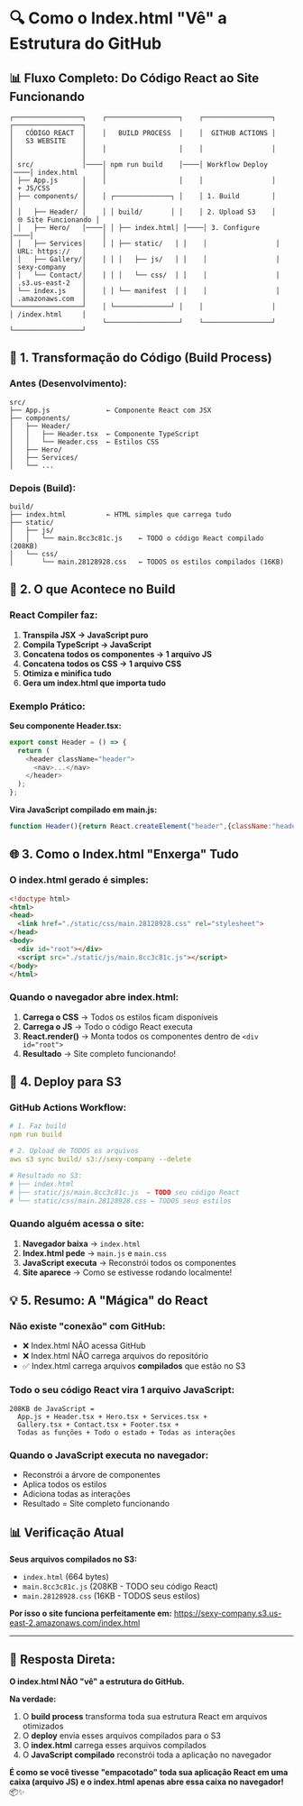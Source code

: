 # 🔍 Como o Index.html "Vê" a Estrutura do GitHub

## 📊 Fluxo Completo: Do Código React ao Site Funcionando

```
┌─────────────────┐    ┌──────────────────┐    ┌─────────────────┐    ┌─────────────────┐
│   CÓDIGO REACT  │    │   BUILD PROCESS  │    │  GITHUB ACTIONS │    │   S3 WEBSITE    │
│                 │    │                  │    │                 │    │                 │
│ src/            │────│ npm run build    │────│ Workflow Deploy │────│ index.html      │
│ ├── App.js      │    │                  │    │                 │    │ + JS/CSS        │
│ ├── components/ │    │ ┌──────────────┐ │    │ 1. Build        │    │                 │
│ │   ├── Header/ │    │ │ build/       │ │    │ 2. Upload S3    │    │ 🌐 Site Funcionando │
│ │   ├── Hero/   │────│ │ ├── index.html│ │────│ 3. Configure    │────│                 │
│ │   ├── Services│    │ │ ├── static/   │ │    │                 │    │ URL: https://   │
│ │   ├── Gallery/│    │ │ │   ├── js/   │ │    │                 │    │ sexy-company    │
│ │   └── Contact/│    │ │ │   └── css/  │ │    │                 │    │ .s3.us-east-2   │
│ └── index.js    │    │ │ └── manifest  │ │    │                 │    │ .amazonaws.com  │
└─────────────────┘    │ └──────────────┘ │    │                 │    │ /index.html     │
                       └──────────────────┘    └─────────────────┘    └─────────────────┘
```

## 🔧 1. **Transformação do Código (Build Process)**

### **Antes (Desenvolvimento):**
```
src/
├── App.js              ← Componente React com JSX
├── components/
│   ├── Header/
│   │   ├── Header.tsx  ← Componente TypeScript
│   │   └── Header.css  ← Estilos CSS
│   ├── Hero/
│   ├── Services/
│   └── ...
```

### **Depois (Build):**
```
build/
├── index.html          ← HTML simples que carrega tudo
├── static/
│   ├── js/
│   │   └── main.8cc3c81c.js    ← TODO o código React compilado (208KB)
│   └── css/
│       └── main.28128928.css   ← TODOS os estilos compilados (16KB)
```

## 📝 2. **O que Acontece no Build**

### **React Compiler faz:**
1. **Transpila JSX → JavaScript puro**
2. **Compila TypeScript → JavaScript**  
3. **Concatena todos os componentes → 1 arquivo JS**
4. **Concatena todos os CSS → 1 arquivo CSS**
5. **Otimiza e minifica tudo**
6. **Gera um index.html que importa tudo**

### **Exemplo Prático:**
**Seu componente Header.tsx:**
```typescript
export const Header = () => {
  return (
    <header className="header">
      <nav>...</nav>
    </header>
  );
};
```

**Vira JavaScript compilado em main.js:**
```javascript
function Header(){return React.createElement("header",{className:"header"},React.createElement("nav",null,...))}
```

## 🌐 3. **Como o Index.html "Enxerga" Tudo**

### **O index.html gerado é simples:**
```html
<!doctype html>
<html>
<head>
  <link href="./static/css/main.28128928.css" rel="stylesheet">
</head>
<body>
  <div id="root"></div>
  <script src="./static/js/main.8cc3c81c.js"></script>
</body>
</html>
```

### **Quando o navegador abre index.html:**
1. **Carrega o CSS** → Todos os estilos ficam disponíveis
2. **Carrega o JS** → Todo o código React executa
3. **React.render()** → Monta todos os componentes dentro de `<div id="root">`
4. **Resultado** → Site completo funcionando!

## 🚀 4. **Deploy para S3**

### **GitHub Actions Workflow:**
```yaml
# 1. Faz build
npm run build

# 2. Upload de TODOS os arquivos
aws s3 sync build/ s3://sexy-company --delete

# Resultado no S3:
# ├── index.html
# ├── static/js/main.8cc3c81c.js  ← TODO seu código React
# └── static/css/main.28128928.css ← TODOS seus estilos
```

### **Quando alguém acessa o site:**
1. **Navegador baixa** → `index.html`  
2. **Index.html pede** → `main.js` e `main.css`
3. **JavaScript executa** → Reconstrói todos os componentes
4. **Site aparece** → Como se estivesse rodando localmente!

## 💡 5. **Resumo: A "Mágica" do React**

### **Não existe "conexão" com GitHub:**
- ❌ Index.html NÃO acessa GitHub
- ❌ Index.html NÃO carrega arquivos do repositório
- ✅ Index.html carrega arquivos **compilados** que estão no S3

### **Todo o seu código React vira 1 arquivo JavaScript:**
```
208KB de JavaScript = 
  App.js + Header.tsx + Hero.tsx + Services.tsx + 
  Gallery.tsx + Contact.tsx + Footer.tsx + 
  Todas as funções + Todo o estado + Todas as interações
```

### **Quando o JavaScript executa no navegador:**
- Reconstrói a árvore de componentes
- Aplica todos os estilos
- Adiciona todas as interações
- Resultado = Site completo funcionando

## 📊 Verificação Atual

**Seus arquivos compilados no S3:**
- `index.html` (664 bytes)
- `main.8cc3c81c.js` (208KB - TODO seu código React)
- `main.28128928.css` (16KB - TODOS seus estilos)

**Por isso o site funciona perfeitamente em:**
https://sexy-company.s3.us-east-2.amazonaws.com/index.html

---

## 🎯 **Resposta Direta:**

**O index.html NÃO "vê" a estrutura do GitHub.**

**Na verdade:**
1. O **build process** transforma toda sua estrutura React em arquivos otimizados
2. O **deploy** envia esses arquivos compilados para o S3  
3. O **index.html** carrega esses arquivos compilados
4. O **JavaScript compilado** reconstrói toda a aplicação no navegador

**É como se você tivesse "empacotado" toda sua aplicação React em uma caixa (arquivo JS) e o index.html apenas abre essa caixa no navegador!** 📦✨